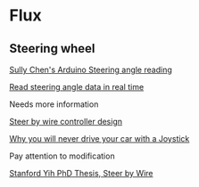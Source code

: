 # Flux

## Steering wheel

[Sully Chen's Arduino Steering angle reading](https://www.youtube.com/watch?v=nzKzee-Mhnc)

[Read steering angle data in real time](http://mechanics.stackexchange.com/questions/17634/read-steering-angle-data-in-real-time)

Needs more information

[Steer by wire controller design](http://www.swarthmore.edu/Documents/academics/engineering/E90/AK_Final.pdf)

[Why you will never drive your car with a Joystick](https://arstechnica.com/cars/2014/06/why-youll-never-drive-your-car-with-a-joystick/)

Pay attention to modification

[Stanford Yih PhD Thesis, Steer by Wire](https://ddl.stanford.edu/sites/default/files/2005_Thesis_Yih_Steer_by_Wire_Implications_for_Vehicle_Handling_and_Safety.pdf)
